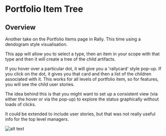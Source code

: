 Portfolio Item Tree
===================

## Overview

Another take on the Portfolio Items page in Rally. This time using a dendogram style visualisation.

This app will allow you to select a type, then an item in your scope with that type and then it will create a tree of the child artifacts.

If you hover over a particular dot, it will give you a 'rallycard' style pop-up. If you click on the dot, it gives you that card and then a list of the children associated with it. This works for all levels of portfolio item, so for features, 
you will see the child user stories.

The idea behind this is that you might want to set up a consistent view (via either the hover or via the pop-up) to explore the status graphically without loads of clicks.

It could be extended to include user stories, but that was not really useful info for the top level managers.

![alt text](https://github.com/nikantonelli/PortfolioItem-Tree/blob/master/Images/overview.png)
